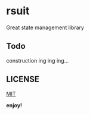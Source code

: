 # rsuit
Great state management library

## Todo

construction ing ing ing...


## LICENSE

[MIT](./LICENSE)

**enjoy!**